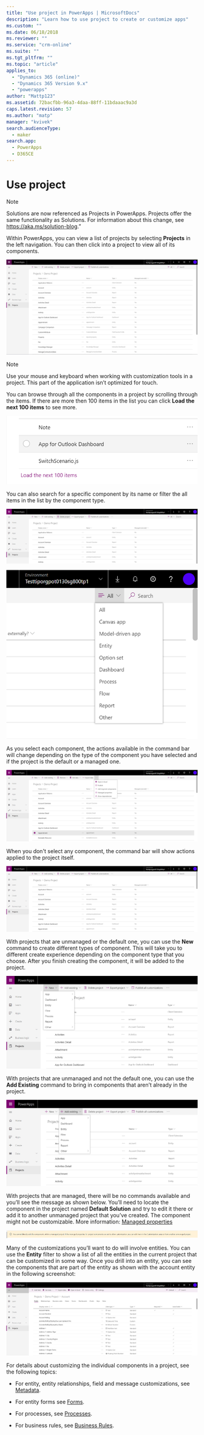 ```yaml
---
title: "Use project in PowerApps | MicrosoftDocs"
description: "Learn how to use project to create or customize apps"
ms.custom: ""
ms.date: 06/18/2018
ms.reviewer: ""
ms.service: "crm-online"
ms.suite: ""
ms.tgt_pltfrm: ""
ms.topic: "article"
applies_to: 
  - "Dynamics 365 (online)"
  - "Dynamics 365 Version 9.x"
  - "powerapps"
author: "Mattp123"
ms.assetid: 72bacfbb-96a3-4daa-88ff-11bdaaac9a3d
caps.latest.revision: 57
ms.author: "matp"
manager: "kvivek"
search.audienceType: 
  - maker
search.app: 
  - PowerApps
  - D365CE
---
```

# Use project

> [!NOTE]
> Solutions are now referenced as Projects in PowerApps. Projects offer the same functionality as Solutions. For information about this change, see <https://aka.ms/solution-blog>.”

 Within PowerApps, you can view a list of projects by selecting **Projects** in the left navigation. You can then click into a project to view all of its components. 
   
 ![Demo project with all components](media/project-all-items-list.PNG "Demo project with all components")  
  
> [!NOTE]
>  Use your mouse and keyboard when working with customization tools in a project. This part of the application isn’t optimized for touch.  
 
 You can browse through all the components in a project by scrolling through the items. If there are more then 100 items in the list you can click **Load the next 100 items** to see more. 
 
 ![Load more components](media/load-more.PNG "Load more components")  
 
 You can also search for a specific component by its name or filter the all items in the list by the component type. 
 
 ![Search component](media/project-search-box.PNG "Search component")  
 
 ![Filter component by type](media/project-filter.PNG "Filter component by type")  
 
 As you select each component, the actions available in the command bar will change depending on the type of the component you have selected and if the project is the default or a managed one. 
 
 ![Component specific commands](media/component-commands.PNG "Component specific commands")  
 
 When you don't select any component, the command bar will show actions applied to the project itself. 
 
 ![Project specific commands](media/project-commands.PNG "Project specific commands")  
 
 With projects that are unmanaged or the default one, you can use the **New** command to create different types of component. This will take you to different create experience depending on the component type that you choose. After you finish creating the component, it will be added to the project. 
 
 ![Create new component in a project](media/project-new-component.PNG "Create new component in a project")  
 
 With projects that are unmanaged and not the default one, you can use the **Add Existing** command to bring in components that aren’t already in the project.  
 
 ![Add existing component to a project](media/project-add-existing-component.PNG "Add existing component to a project")  
  
 With projects that are managed, there will be no commands available and you’ll see the message as shown below. You’ll need to locate the component in the project named **Default Solution** and try to edit it there or add it to another unmanaged project that you’ve created. The component might not be customizable. More information: [Managed properties](solutions-overview.md#managed-properties)

![Managed project](media/managed-project.PNG "Managed project")  

 Many of the customizations you’ll want to do will involve entities. You can use the **Entity** filter to show a list of all the entities in the current project that can be customized in some way. Once you drill into an entity, you can see the components that are part of the entity as shown with the account entity in the following screenshot:  
  
 ![Demo Project showing expanded account entity](media/project-entity-account.PNG "Demo Project showing expanded account entity")  
  
 For details about customizing the individual components in a project, see the following topics:  
  
-   For entity, entity relationships, field and message customizations, see [Metadata](create-edit-metadata.md).  
  
-   For entity forms see [Forms](../model-driven-apps/create-design-forms.md).  
  
-   For processes, see [Processes](../model-driven-apps/guide-staff-through-common-tasks-processes.md).  
  
-   For business rules, see [Business Rules](../model-driven-apps/create-business-rules-recommendations-apply-logic-form.md).  
